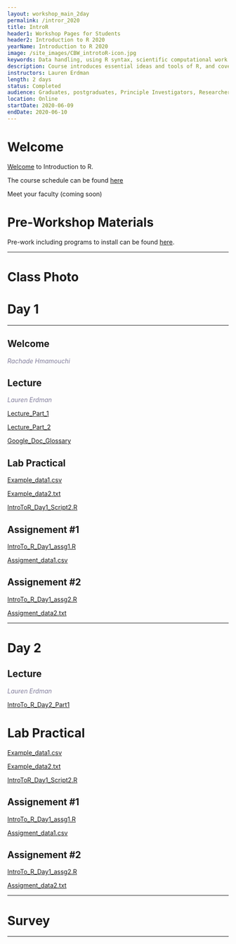 ```yaml
---
layout: workshop_main_2day
permalink: /intror_2020
title: IntroR
header1: Workshop Pages for Students
header2: Introduction to R 2020
yearName: Introduction to R 2020
image: /site_images/CBW_introtoR-icon.jpg
keywords: Data handling, using R syntax, scientific computational work
description: Course introduces essential ideas and tools of R, and covers statistical tests in R.
instructors: Lauren Erdman
length: 2 days
status: Completed
audience: Graduates, postgraduates, Principle Investigators, Researchers
location: Online
startDate: 2020-06-09
endDate: 2020-06-10
---
```


# Welcome <a id="welcome"></a>

[Welcome](https://drive.google.com/file/d/17rDOG_6TK0W4HW5YKuV-YeZ2HoY-O6vr/view?usp=sharing) to Introduction to R.  

The course schedule can be found [here](https://bioinformaticsdotca.github.io/intror_2020_schedule)

Meet your faculty (coming soon) 

# Pre-Workshop Materials <a id="preworkshop"></a>

Pre-work including programs to install can be found [here](https://bioinformaticsdotca.github.io/intror_2020_prework).  

***

# Class Photo



# Day 1 <a id="day1"></a>

***

## Welcome

*<font color="#827e9c">Rachade Hmamouchi</font>*

## Lecture

*<font color="#827e9c">Lauren Erdman</font>* 
 
 [Lecture_Part_1](https://drive.google.com/open?id=1t4cChSKqPZ8Euypblk7D_MYtPwOw_QxT)
 
 [Lecture_Part_2](https://drive.google.com/open?id=1bfGKd6xq_Z1nNPivw0uW029We-eXLsm5)
 
 [Google_Doc_Glossary](https://docs.google.com/document/d/1UEHZ7Vwk1ygr2xjYFwv_p9sRxXev_--VaIcX7RAW1AM/edit?pli=1)
 
## Lab Practical

[Example_data1.csv](https://drive.google.com/open?id=1PVak98SP0QhNNKDMXH6pHoMXH8MG3z6M)

[Example_data2.txt](https://drive.google.com/open?id=1m3UGxHz6sPRrOEx-vrNNU3Q3gJOEDMbM)

[IntroToR_Day1_Script2.R](https://drive.google.com/open?id=1VzsxeBvaEr31LrL0puBYZnm0OmmFsWKW)


## Assignement #1
[IntroTo_R_Day1_assg1.R](https://drive.google.com/open?id=1-wxTNic84qAd0sMUxK8Ot3VqoCqZcQmr)

[Assigment_data1.csv](https://drive.google.com/open?id=1xYCSGfW4Zi36JRTiQ9UniXy9kNnMtY91)

## Assignement #2
[IntroTo_R_Day1_assg2.R](https://drive.google.com/open?id=1uUj0l-nbWtFJPhqWZJX9m9KU9ZfImcmN)

[Assigment_data2.txt](https://drive.google.com/open?id=16RFxCOCfWjPyNx3aABymVUMsch67mW1T)

***

# Day 2 <a id="day2"></a>

## Lecture

*<font color="#827e9c">Lauren Erdman</font>* 

[IntroTo_R_Day2_Part1](https://drive.google.com/open?id=15D-76W-8BQpPiY0HNGosIBRPVqpDVaxq)

# Lab Practical

[Example_data1.csv](https://drive.google.com/open?id=1PVak98SP0QhNNKDMXH6pHoMXH8MG3z6M)

[Example_data2.txt](https://drive.google.com/open?id=1m3UGxHz6sPRrOEx-vrNNU3Q3gJOEDMbM)

[IntroToR_Day1_Script2.R](https://drive.google.com/open?id=1VzsxeBvaEr31LrL0puBYZnm0OmmFsWKW)


## Assignement #1
[IntroTo_R_Day1_assg1.R](https://drive.google.com/open?id=1-wxTNic84qAd0sMUxK8Ot3VqoCqZcQmr)

[Assigment_data1.csv](https://drive.google.com/open?id=1xYCSGfW4Zi36JRTiQ9UniXy9kNnMtY91)

## Assignement #2
[IntroTo_R_Day1_assg2.R](https://drive.google.com/open?id=1uUj0l-nbWtFJPhqWZJX9m9KU9ZfImcmN)

[Assigment_data2.txt](https://drive.google.com/open?id=16RFxCOCfWjPyNx3aABymVUMsch67mW1T)

***
# Survey



***
